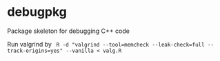 # debugpkg
Package skeleton for debugging C++ code

Run valgrind by ` R -d "valgrind --tool=memcheck --leak-check=full --track-origins=yes" --vanilla < valg.R` 
